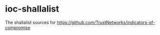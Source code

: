 # ioc-shallalist
The shallalist sources for https://github.com/TrustNetworks/indicators-of-compromise
